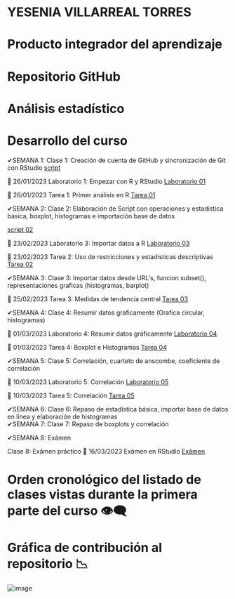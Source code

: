 # YESENIA VILLARREAL TORRES
# Producto integrador del aprendizaje
# Repositorio GitHub

# Análisis estadístico

# Desarrollo del curso

 ✔SEMANA 1: Clase 1: Creación de cuenta de GitHub y sincronización de Git con RStudio
 [script](https://github.com/YESIVT/ANES-2/tree/main/SCRIPTS)

📅 26/01/2023 Laboratorio 1: Empezar con R y RStudio 
[Laboratorio 01](https://github.com/YESIVT/ANES-2/tree/main/LABORATORIOS/LAB_01)

📅 26/01/2023 Tarea 1: Primer análisis en R
[Tarea 01](https://github.com/YESIVT/ANES-2/tree/main/TAREAS/TAREA_01)

✔SEMANA 2: Clase 2: Elaboración de Script con operaciones y estadística básica, boxplot, histogramas e importación base de datos

[script 02](https://github.com/YESIVT/ANES-2/tree/main/SCRIPTS)

📅 23/02/2023 Laboratorio 3: Importar datos a R 
[Laboratorio 03](https://github.com/YESIVT/ANES-2/tree/main/LABORATORIOS/LABORATORIO_3)

📅 23/02/2023 Tarea 2: Uso de restricciones y estadísticas descriptivas
[Tarea 02](https://github.com/YESIVT/ANES-2/tree/main/TAREAS/TAREA_02)

✔SEMANA 3: Clase 3: Importar datos desde URL's, funcion subset(), representaciones graficas (histogramas, barplot)

📅 25/02/2023 Tarea 3: Medidas de tendencia central 
[Tarea 03](https://github.com/YESIVT/ANES-2/tree/main/TAREAS/TAREA_03)


✔SEMANA 4: Clase 4: Resumir datos graficamente (Grafica circular, histogramas)

📅 01/03/2023 Laboratorio 4: Resumir datos gráficamente
[Laboratorio 04](https://github.com/YESIVT/ANES-2/tree/main/LABORATORIOS/LABORATORIO_SEMA_4)

📅 01/03/2023 Tarea 4: Boxplot e Histogramas
[Tarea 04](https://github.com/YESIVT/ANES-2/tree/main/TAREAS/TAREA_04)

✔SEMANA 5: Clase 5: Correlación, cuarteto de anscombe, coeficiente de correlación

📅 10/03/2023 Laboratorio 5: Correlación
[Laboratorio 05](https://github.com/YESIVT/ANES-2/tree/main/LABORATORIOS/LABORATORIO_SEMA_5)

📅 10/03/2023 Tarea 5: Correlación 
[Tarea 05](https://github.com/YESIVT/ANES-2/tree/main/TAREAS/TAREA_05)

✔SEMANA 6: Clase 6: Repaso de estadística básica, importar base de datos en línea y elaboración de histogramas  
✔SEMANA 7: Clase 7: Repaso de boxplots y correlación


✔SEMANA 8: Exámen


Clase 8: Exámen práctico 
📅 16/03/2023 Exámen en RStudio
[Exámen](https://github.com/YESIVT/ANES-2/tree/main/EXAMEN)

# Orden cronológico del listado de clases vistas durante la primera parte del curso 👁‍🗨

# Gráfica de contribución al repositorio 📉

![image](https://user-images.githubusercontent.com/123662539/232888702-a8135203-c4d5-4e93-a47d-503825fcb8d1.png)


  



















